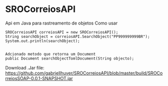 # SROCorreiosAPI
Api em Java para rastreamento de objetos
Como usar
  

	SROCorreiosAPI correiosAPI = new SROCorreiosAPI();
	String searchObject = correiosAPI.SearchObject("PP999999999BR");
	System.out.println(searchObject);
	
	
	Adcionado metodo que retorna um Document
	public Document searchObjectTomlDocument(String objecto);

Download .Jar file: https://github.com/gabriellhuver/SROCorreiosAPI/blob/master/build/SROCorreiosSOAP-0.0.1-SNAPSHOT.jar
